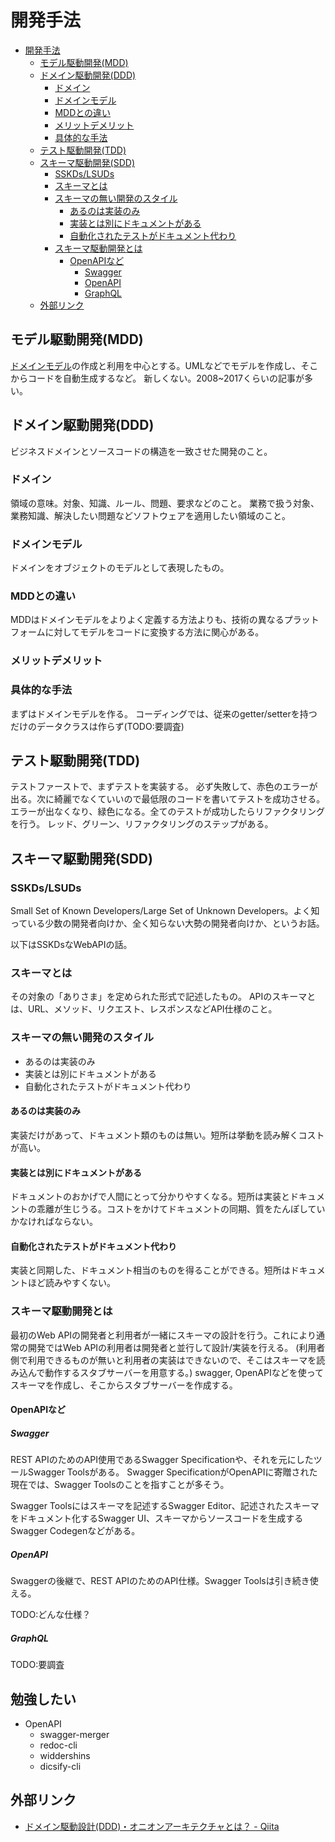 # 開発手法

- [開発手法](#開発手法)
  - [モデル駆動開発(MDD)](#モデル駆動開発mdd)
  - [ドメイン駆動開発(DDD)](#ドメイン駆動開発ddd)
    - [ドメイン](#ドメイン)
    - [ドメインモデル](#ドメインモデル)
    - [MDDとの違い](#mddとの違い)
    - [メリットデメリット](#メリットデメリット)
    - [具体的な手法](#具体的な手法)
  - [テスト駆動開発(TDD)](#テスト駆動開発tdd)
  - [スキーマ駆動開発(SDD)](#スキーマ駆動開発sdd)
    - [SSKDs/LSUDs](#sskdslsuds)
    - [スキーマとは](#スキーマとは)
    - [スキーマの無い開発のスタイル](#スキーマの無い開発のスタイル)
      - [あるのは実装のみ](#あるのは実装のみ)
      - [実装とは別にドキュメントがある](#実装とは別にドキュメントがある)
      - [自動化されたテストがドキュメント代わり](#自動化されたテストがドキュメント代わり)
    - [スキーマ駆動開発とは](#スキーマ駆動開発とは)
      - [OpenAPIなど](#openapiなど)
        - [Swagger](#swagger)
        - [OpenAPI](#openapi)
        - [GraphQL](#graphql)
  - [外部リンク](#外部リンク)

## モデル駆動開発(MDD)

[ドメインモデル](#ドメインモデル)の作成と利用を中心とする。UMLなどでモデルを作成し、そこからコードを自動生成するなど。
新しくない。2008~2017くらいの記事が多い。

## ドメイン駆動開発(DDD)

ビジネスドメインとソースコードの構造を一致させた開発のこと。

### ドメイン

領域の意味。対象、知識、ルール、問題、要求などのこと。
業務で扱う対象、業務知識、解決したい問題などソフトウェアを適用したい領域のこと。

### ドメインモデル

ドメインをオブジェクトのモデルとして表現したもの。

### MDDとの違い

MDDはドメインモデルをよりよく定義する方法よりも、技術の異なるプラットフォームに対してモデルをコードに変換する方法に関心がある。

### メリットデメリット

### 具体的な手法

まずはドメインモデルを作る。
コーディングでは、従来のgetter/setterを持つだけのデータクラスは作らず(TODO:要調査)

## テスト駆動開発(TDD)

テストファーストで、まずテストを実装する。
必ず失敗して、赤色のエラーが出る。次に綺麗でなくていいので最低限のコードを書いてテストを成功させる。エラーが出なくなり、緑色になる。全てのテストが成功したらリファクタリングを行う。
レッド、グリーン、リファクタリングのステップがある。

## スキーマ駆動開発(SDD)

### SSKDs/LSUDs

Small Set of Known Developers/Large Set of Unknown Developers。よく知っている少数の開発者向けか、全く知らない大勢の開発者向けか、というお話。

以下はSSKDsなWebAPIの話。

### スキーマとは

その対象の「ありさま」を定められた形式で記述したもの。
APIのスキーマとは、URL、メソッド、リクエスト、レスポンスなどAPI仕様のこと。

### スキーマの無い開発のスタイル

- あるのは実装のみ
- 実装とは別にドキュメントがある
- 自動化されたテストがドキュメント代わり

#### あるのは実装のみ

実装だけがあって、ドキュメント類のものは無い。短所は挙動を読み解くコストが高い。

#### 実装とは別にドキュメントがある

ドキュメントのおかげで人間にとって分かりやすくなる。短所は実装とドキュメントの乖離が生じうる。コストをかけてドキュメントの同期、質をたんぽしていかなければならない。

#### 自動化されたテストがドキュメント代わり

実装と同期した、ドキュメント相当のものを得ることができる。短所はドキュメントほど読みやすくない。

### スキーマ駆動開発とは

最初のWeb APIの開発者と利用者が一緒にスキーマの設計を行う。これにより通常の開発ではWeb APIの利用者は開発者と並行して設計/実装を行える。
(利用者側で利用できるものが無いと利用者の実装はできないので、そこはスキーマを読み込んで動作するスタブサーバーを用意する。)
swagger, OpenAPIなどを使ってスキーマを作成し、そこからスタブサーバーを作成する。

#### OpenAPIなど

##### Swagger

REST APIのためのAPI使用であるSwagger Specificationや、それを元にしたツールSwagger Toolsがある。
Swagger SpecificationがOpenAPIに寄贈された現在では、Swagger Toolsのことを指すことが多そう。

Swagger Toolsにはスキーマを記述するSwagger Editor、記述されたスキーマをドキュメント化するSwagger UI、スキーマからソースコードを生成するSwagger Codegenなどがある。

##### OpenAPI

Swaggerの後継で、REST APIのためのAPI仕様。Swagger Toolsは引き続き使える。

TODO:どんな仕様？

##### GraphQL

TODO:要調査

## 勉強したい

- OpenAPI
  - swagger-merger
  - redoc-cli
  - widdershins
  - dicsify-cli

## 外部リンク

- [ドメイン駆動設計(DDD)・オニオンアーキテクチャとは？ - Qiita](https://qiita.com/k_yamaki/items/bf99d3bf64a84258a3a1)
